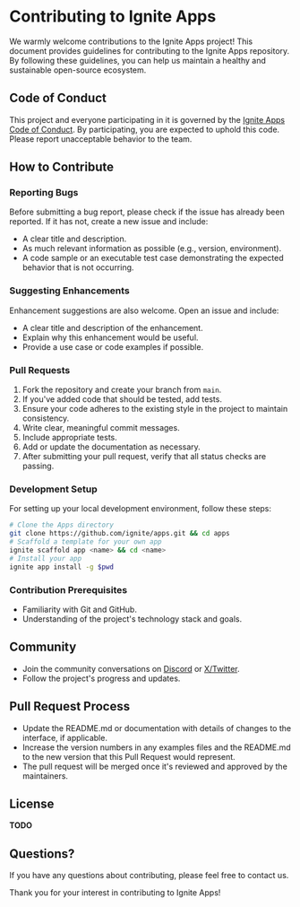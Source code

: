 # Contributing to Ignite Apps

We warmly welcome contributions to the Ignite Apps project! This document provides guidelines for contributing to the Ignite Apps repository. By following these guidelines, you can help us maintain a healthy and sustainable open-source ecosystem.

## Code of Conduct

This project and everyone participating in it is governed by the [Ignite Apps Code of Conduct](CODE_OF_CONDUCT.md). By participating, you are expected to uphold this code. Please report unacceptable behavior to the team.

## How to Contribute

### Reporting Bugs

Before submitting a bug report, please check if the issue has already been reported. If it has not, create a new issue and include:

- A clear title and description.
- As much relevant information as possible (e.g., version, environment).
- A code sample or an executable test case demonstrating the expected behavior that is not occurring.

### Suggesting Enhancements

Enhancement suggestions are also welcome. Open an issue and include:

- A clear title and description of the enhancement.
- Explain why this enhancement would be useful.
- Provide a use case or code examples if possible.

### Pull Requests

1. Fork the repository and create your branch from `main`.
2. If you've added code that should be tested, add tests.
3. Ensure your code adheres to the existing style in the project to maintain consistency.
4. Write clear, meaningful commit messages.
5. Include appropriate tests.
6. Add or update the documentation as necessary.
7. After submitting your pull request, verify that all status checks are passing.

### Development Setup

For setting up your local development environment, follow these steps:

```bash
# Clone the Apps directory
git clone https://github.com/ignite/apps.git && cd apps
# Scaffold a template for your own app
ignite scaffold app <name> && cd <name>
# Install your app
ignite app install -g $pwd
```

### **Contribution Prerequisites**

- Familiarity with Git and GitHub.
- Understanding of the project's technology stack and goals.

## **Community**

- Join the community conversations on [Discord](https://discord.com/invite/ignite) or [X/Twitter](https://twitter.com/ignite_com).
- Follow the project's progress and updates.

## **Pull Request Process**

- Update the README.md or documentation with details of changes to the interface, if applicable.
- Increase the version numbers in any examples files and the README.md to the new version that this Pull Request would represent.
- The pull request will be merged once it's reviewed and approved by the maintainers.

## **License**

**TODO**

## **Questions?**

If you have any questions about contributing, please feel free to contact us.

Thank you for your interest in contributing to Ignite Apps!